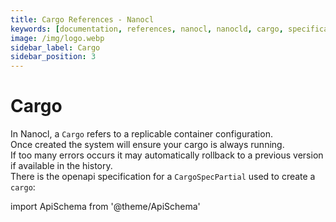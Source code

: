 ```yaml
---
title: Cargo References - Nanocl
keywords: [documentation, references, nanocl, nanocld, cargo, specification, spec]
image: /img/logo.webp
sidebar_label: Cargo
sidebar_position: 3
---
```


# Cargo

In Nanocl, a `Cargo` refers to a replicable container configuration.<br />
Once created the system will ensure your cargo is always running.<br />
If too many errors occurs it may automatically rollback to a previous version if available in the history.<br />
There is the openapi specification for a `CargoSpecPartial` used to create a `cargo`:

import ApiSchema from '@theme/ApiSchema'

<ApiSchema example={false} id="nanocld-latest" pointer="#/components/schemas/CargoSpecPartial" />
